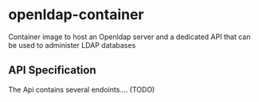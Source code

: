 # openldap-container

Container image to host an Openldap server and a dedicated API that can be used to administer LDAP databases

## API Specification

The Api contains several endoints.... (TODO)
